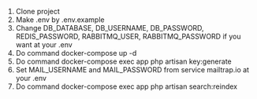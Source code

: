 1) Clone project
2) Make .env by .env.example
3) Change DB_DATABASE, DB_USERNAME, DB_PASSWORD, REDIS_PASSWORD, RABBITMQ_USER, RABBITMQ_PASSWORD if you want at your .env
4) Do command docker-compose up -d
5) Do command docker-compose exec app php artisan key:generate
6) Set MAIL_USERNAME and MAIL_PASSWORD from service mailtrap.io at your .env
7) Do command docker-compose exec app php artisan search:reindex